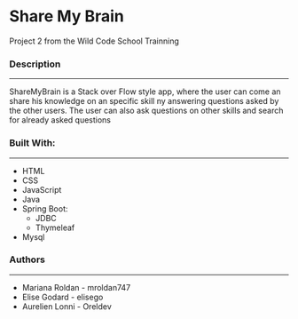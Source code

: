 # Share My Brain

Project 2 from the Wild Code School Trainning

### Description
---------------
ShareMyBrain is a Stack over Flow style app, where the user can come an share his knowledge on an specific skill ny answering questions asked by the other users. 
The user can also ask questions on other skills and search for already asked questions 

### Built With:
--------------
- HTML
- CSS
- JavaScript
- Java
- Spring Boot:
  * JDBC
  * Thymeleaf
- Mysql

### Authors
-----------

- Mariana Roldan - mroldan747
- Elise Godard - elisego
- Aurelien Lonni - Oreldev

